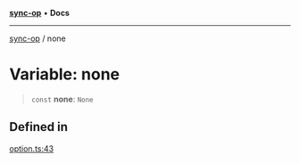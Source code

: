 [**sync-op**](../README.md) • **Docs**

***

[sync-op](../README.md) / none

# Variable: none

> `const` **none**: `None`

## Defined in

[option.ts:43](https://github.com/dhcmrlchtdj/sync-op/blob/163328e6c4e45f4e1851de6e0cd2086a60714f03/src/option.ts#L43)
